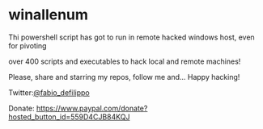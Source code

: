 # winallenum
Thi powershell script has got to run in remote hacked windows host, even for pivoting

over 400 scripts and executables to hack local and remote machines!

Please, share and starring my repos, follow me and... Happy hacking!

Twitter:<a href="https://twitter.com/fabio_defilippo">@fabio_defilippo</a>

Donate: https://www.paypal.com/donate?hosted_button_id=559D4CJB84KQJ
